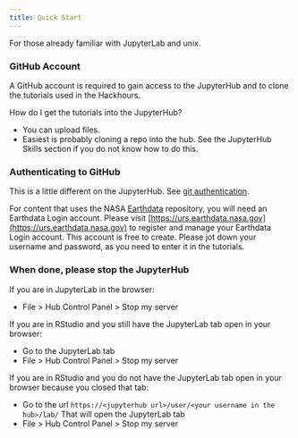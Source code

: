 ```yaml
---
title: Quick Start
---
```


For those already familiar with JupyterLab and unix.

### GitHub Account

A GitHub account is required to gain access to the JupyterHub and to clone the tutorials used in the Hackhours.

How do I get the tutorials into the JupyterHub? 

* You can upload files.
* Easiest is probably cloning a repo into the hub. See the JupyterHub Skills section if you do not know how to do this.

### Authenticating to GitHub

This is a little different on the JupyterHub. See [git authentication](https://nmfs-opensci.github.io/NOAAHackDays/topics-skills/02-git-authentication.html).

For content that uses the NASA [Earthdata](https://www.earthdata.nasa.gov/) repository, you will need an Earthdata Login account. Please visit [https://urs.earthdata.nasa.gov](https://urs.earthdata.nasa.gov) to register and manage your Earthdata Login account. This account is free to create. Please jot down your username and password, as you need to enter it in the tutorials.


### When done, please stop the JupyterHub

If you are in JupyterLab in the browser:

- File > Hub Control Panel > Stop my server

If you are in RStudio and you still have the JupyterLab tab open in your browser:

- Go to the JupyterLab tab
- File > Hub Control Panel > Stop my server

If you are in RStudio and you do not have the JupyterLab tab open in your browser because you closed that tab:

- Go to the url `https://<jupyterhub url>/user/<your username in the hub>/lab/` That will open the JupyterLab tab
- File > Hub Control Panel > Stop my server
